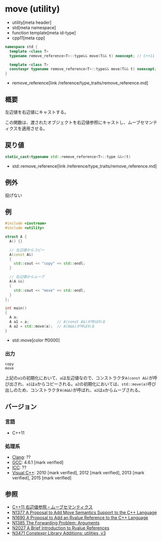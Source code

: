 # move (utility)
* utility[meta header]
* std[meta namespace]
* function template[meta id-type]
* cpp11[meta cpp]

```cpp
namespace std {
  template <class T>
  typename remove_reference<T>::type&& move(T&& t) noexcept; // C++11

  template <class T>
  constexpr typename remove_reference<T>::type&& move(T&& t) noexcept; // C++14
}
```
* remove_reference[link /reference/type_traits/remove_reference.md]

## 概要
左辺値を右辺値にキャストする。

この関数は、渡されたオブジェクトを右辺値参照にキャストし、ムーブセマンティクスを適用させる。


## 戻り値
```cpp
static_cast<typename std::remove_reference<T>::type &&>(t)
```
* std::remove_reference[link /reference/type_traits/remove_reference.md]


## 例外
投げない


## 例
```cpp example
#include <iostream>
#include <utility>

struct A {
  A() {}

  // 左辺値からコピー
  A(const A&)
  {
    std::cout << "copy" << std::endl;
  }

  // 右辺値からムーブ
  A(A &&)
  {
    std::cout << "move" << std::endl;
  }
};

int main()
{
  A a;
  A a1 = a;             // A(const A&)が呼ばれる
  A a2 = std::move(a);  // A(A&&)が呼ばれる
}
```
* std::move[color ff0000]

### 出力
```
copy
move
```

上記の`a1`の初期化において、`a`は左辺値なので、コンストラクタ`A(const A&)`が呼び出され、`a1`は`a`からコピーされる。`a2`の初期化においては、`std::move(a)`呼び出しのため、コンストラクタ`A(A&&)`が呼ばれ、`a2`は`a`からムーブされる。

## バージョン
### 言語
- C++11


### 処理系
- [Clang](/implementation.md#clang): ??
- [GCC](/implementation.md#gcc): 4.6.1 [mark verified]
- [ICC](/implementation.md#icc): ??
- [Visual C++](/implementation.md#visual_cpp): 2010 [mark verified], 2012 [mark verified], 2013 [mark verified], 2015 [mark verified]


## 参照
- [C++11 右辺値参照・ムーブセマンティクス](/lang/cpp11/rvalue_ref_and_move_semantics.md)
- [N1377 A Proposal to Add Move Semantics Support to the C++ Language](http://www.open-std.org/jtc1/sc22/wg21/docs/papers/2002/n1377.htm)
- [N1690 A Proposal to Add an Rvalue Reference to the C++ Language](http://www.open-std.org/jtc1/sc22/wg21/docs/papers/2004/n1690.html)
- [N1385 The Forwarding Problem: Arguments](http://www.open-std.org/jtc1/sc22/wg21/docs/papers/2002/n1385.htm)
- [N2027 A Brief Introduction to Rvalue References](http://www.open-std.org/jtc1/sc22/wg21/docs/papers/2006/n2027.html)
- [N3471 Constexpr Library Additions: utilities, v3](http://www.open-std.org/jtc1/sc22/wg21/docs/papers/2012/n3471.html)

